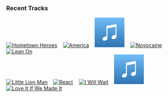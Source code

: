 ### Recent Tracks
[<img src='https://lastfm.freetls.fastly.net/i/u/300x300/82d53e177caebfb88efb425df7aacebe.png' width='16%' height='16%' alt='Hometown Heroes'>](https://www.last.fm/music/moon%2btaxi/_/hometown%2bheroes)&nbsp;&nbsp;&nbsp;&nbsp;[<img src='https://lastfm.freetls.fastly.net/i/u/300x300/e1488e759ec3454f85da9d57bc25e1ab.png' width='16%' height='16%' alt='America'>](https://www.last.fm/music/razorlight/_/america)&nbsp;&nbsp;&nbsp;&nbsp;[<img src='https://github.com/atfinke/atfinke/blob/master/placeholder.jpeg?raw=true' width='16%' height='16%' alt='This Life'>](https://www.last.fm/music/vampire%2bweekend/_/this%2blife)&nbsp;&nbsp;&nbsp;&nbsp;[<img src='https://lastfm.freetls.fastly.net/i/u/300x300/06660d801cc3e6d3aa9717a87a8781e2.png' width='16%' height='16%' alt='Novocaine'>](https://www.last.fm/music/the%2bunlikely%2bcandidates/_/novocaine)&nbsp;&nbsp;&nbsp;&nbsp;[<img src='https://lastfm.freetls.fastly.net/i/u/300x300/fd9428cb2191fdd3cb775ae000813b3b.png' width='16%' height='16%' alt='Lean On'>](https://www.last.fm/music/major%2blazer/_/lean%2bon)&nbsp;&nbsp;&nbsp;&nbsp;<br>[<img src='https://lastfm.freetls.fastly.net/i/u/300x300/98aff58fe4804704b6029857eeb4d186.png' width='16%' height='16%' alt='Little Lion Man'>](https://www.last.fm/music/mumford%2b%2526%2bsons/_/little%2blion%2bman)&nbsp;&nbsp;&nbsp;&nbsp;[<img src='https://lastfm.freetls.fastly.net/i/u/300x300/d75bfc39d293bec26765fa6c9b93e6be.png' width='16%' height='16%' alt='React'>](https://www.last.fm/music/the%2bpussycat%2bdolls/_/react)&nbsp;&nbsp;&nbsp;&nbsp;[<img src='https://lastfm.freetls.fastly.net/i/u/300x300/d08ead1880d14e7b9437fdfe4e541f66.png' width='16%' height='16%' alt='I Will Wait'>](https://www.last.fm/music/mumford%2b%2526%2bsons/_/i%2bwill%2bwait)&nbsp;&nbsp;&nbsp;&nbsp;[<img src='https://github.com/atfinke/atfinke/blob/master/placeholder.jpeg?raw=true' width='16%' height='16%' alt='Well Wasted'>](https://www.last.fm/music/plastic%2bpicnic/_/well%2bwasted)&nbsp;&nbsp;&nbsp;&nbsp;[<img src='https://lastfm.freetls.fastly.net/i/u/300x300/81480228fdd76969722a66dfd61b071b.png' width='16%' height='16%' alt='Love It If We Made It'>](https://www.last.fm/music/the%2b1975/_/love%2bit%2bif%2bwe%2bmade%2bit)&nbsp;&nbsp;&nbsp;&nbsp;<br>